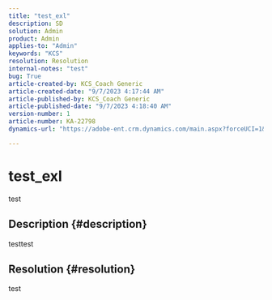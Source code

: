 ```yaml
---
title: "test_exl"
description: SD
solution: Admin
product: Admin
applies-to: "Admin"
keywords: "KCS"
resolution: Resolution
internal-notes: "test"
bug: True
article-created-by: KCS_Coach Generic
article-created-date: "9/7/2023 4:17:44 AM"
article-published-by: KCS_Coach Generic
article-published-date: "9/7/2023 4:18:40 AM"
version-number: 1
article-number: KA-22798
dynamics-url: "https://adobe-ent.crm.dynamics.com/main.aspx?forceUCI=1&pagetype=entityrecord&etn=knowledgearticle&id=3f08cb7c-354d-ee11-be6e-6045bd006704"

---
```

# test_exl


test

## Description {#description}

testtest

## Resolution {#resolution}


test
